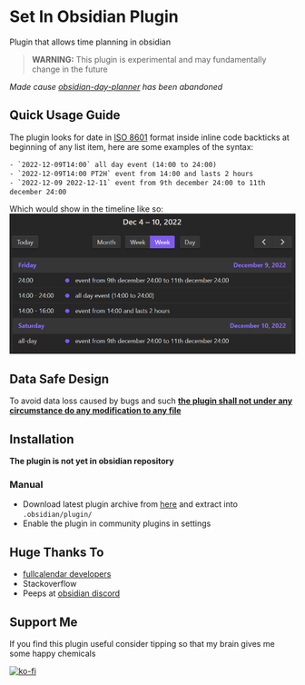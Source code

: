 # Set In Obsidian Plugin
Plugin that allows time planning in obsidian

> **WARNING:** This plugin is experimental and may fundamentally change in the future

*Made cause [obsidian-day-planner](https://github.com/lynchjames/obsidian-day-planner) has been abandoned*

## Quick Usage Guide
The plugin looks for date in [ISO 8601](https://en.wikipedia.org/wiki/ISO_8601) format inside inline code backticks at beginning of any list item, here are some examples of the syntax:

```
- `2022-12-09T14:00` all day event (14:00 to 24:00)
- `2022-12-09T14:00 PT2H` event from 14:00 and lasts 2 hours
- `2022-12-09 2022-12-11` event from 9th december 24:00 to 11th december 24:00
```

Which would show in the timeline like so:
![img](screenshots/screenshot-list.png)

## Data Safe Design
To avoid data loss caused by bugs and such <u>**the plugin shall not under any circumstance do any modification to any file**</u>

## Installation
**The plugin is not yet in obsidian repository**

### Manual
- Download latest plugin archive from [here](https://github.com/sandorex/set-in-obsidian-plugin/releases/latest/download/set-in-obsidian.zip) and extract into `.obsidian/plugin/`
- Enable the plugin in community plugins in settings

## Huge Thanks To
- [fullcalendar developers](https://github.com/fullcalendar/fullcalendar)
- Stackoverflow
- Peeps at [obsidian discord](https://discord.com/invite/obsidianmd)

## Support Me
If you find this plugin useful consider tipping so that my brain gives me some happy chemicals

[![ko-fi](https://ko-fi.com/img/githubbutton_sm.svg)](https://ko-fi.com/C0C7GVMY1)
